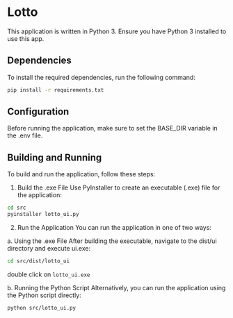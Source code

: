# Lotto

This application is written in Python 3. Ensure you have Python 3 installed to use this app.

## Dependencies
To install the required dependencies, run the following command:

```bash
pip install -r requirements.txt
```
## Configuration
Before running the application, make sure to set the BASE_DIR variable in the .env file.

## Building and Running
To build and run the application, follow these steps:

1. Build the .exe File
Use PyInstaller to create an executable (.exe) file for the application:
```bash
cd src
pyinstaller lotto_ui.py
```

2. Run the Application
You can run the application in one of two ways:

a. Using the .exe File
After building the executable, navigate to the dist/ui directory and execute ui.exe:
```bash
cd src/dist/lotto_ui
```
double click on `lotto_ui.exe`

b. Running the Python Script
Alternatively, you can run the application using the Python script directly:
```bash
python src/lotto_ui.py
```

